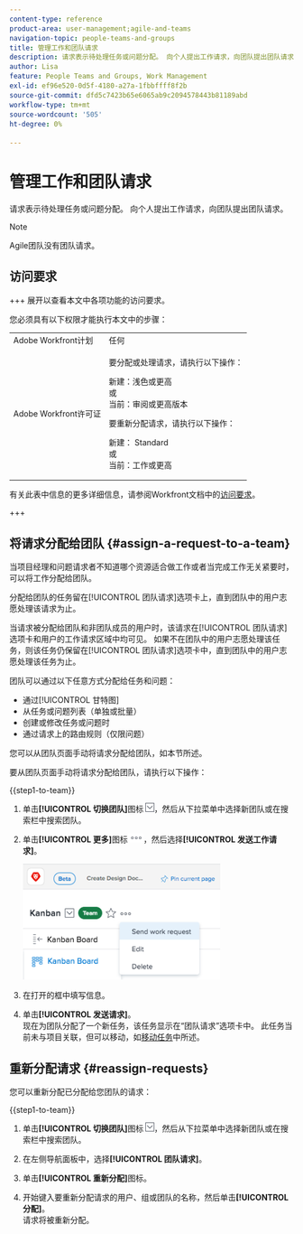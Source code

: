 ```yaml
---
content-type: reference
product-area: user-management;agile-and-teams
navigation-topic: people-teams-and-groups
title: 管理工作和团队请求
description: 请求表示待处理任务或问题分配。 向个人提出工作请求，向团队提出团队请求。
author: Lisa
feature: People Teams and Groups, Work Management
exl-id: ef96e520-0d5f-4180-a27a-1fbbffff8f2b
source-git-commit: dfd5c7423b65e6065ab9c2094578443b81189abd
workflow-type: tm+mt
source-wordcount: '505'
ht-degree: 0%

---
```


# 管理工作和团队请求

请求表示待处理任务或问题分配。 向个人提出工作请求，向团队提出团队请求。

>[!NOTE]
>
>Agile团队没有团队请求。

## 访问要求

+++ 展开以查看本文中各项功能的访问要求。

您必须具有以下权限才能执行本文中的步骤：

<table style="table-layout:auto"> 
 <col> 
 <col> 
 <tbody> 
  <tr data-mc-conditions=""> 
   <td role="rowheader">Adobe Workfront计划</td> 
   <td>任何</td> 
  </tr> 
  <tr> 
   <td role="rowheader">Adobe Workfront许可证</td> 
   <td>
   <p>要分配或处理请求，请执行以下操作：
   <p>新建：浅色或更高</br>
    或</br>
   当前：审阅或更高版本</p>
   <p>要重新分配请求，请执行以下操作：
   <p>新建： Standard</br>
    或</br>
   当前：工作或更高</p></td>
  </tr> 
 </tbody> 
</table>

有关此表中信息的更多详细信息，请参阅Workfront文档中的[访问要求](/help/quicksilver/administration-and-setup/add-users/access-levels-and-object-permissions/access-level-requirements-in-documentation.md)。

+++

## 将请求分配给团队 {#assign-a-request-to-a-team}

当项目经理和问题请求者不知道哪个资源适合做工作或者当完成工作无关紧要时，可以将工作分配给团队。

分配给团队的任务留在[!UICONTROL 团队请求]选项卡上，直到团队中的用户志愿处理该请求为止。

当请求被分配给团队和非团队成员的用户时，该请求在[!UICONTROL 团队请求]选项卡和用户的工作请求区域中均可见。 如果不在团队中的用户志愿处理该任务，则该任务仍保留在[!UICONTROL 团队请求]选项卡中，直到团队中的用户志愿处理该任务为止。

团队可以通过以下任意方式分配给任务和问题：

* 通过[!UICONTROL 甘特图]
* 从任务或问题列表（单独或批量）
* 创建或修改任务或问题时
* 通过请求上的路由规则（仅限问题）

您可以从团队页面手动将请求分配给团队，如本节所述。

要从团队页面手动将请求分配给团队，请执行以下操作：

{{step1-to-team}}

1. 单击&#x200B;**[!UICONTROL 切换团队]**&#x200B;图标![切换团队图标](assets/switch-team-icon.png)，然后从下拉菜单中选择新团队或在搜索栏中搜索团队。

1. 单击&#x200B;**[!UICONTROL 更多]**&#x200B;图标![](assets/more-icon.png)，然后选择&#x200B;**[!UICONTROL 发送工作请求]**。

   ![](assets/edit-team-settings-350x205.png)

1. 在打开的框中填写信息。
1. 单击&#x200B;**[!UICONTROL 发送请求]**。\
   现在为团队分配了一个新任务，该任务显示在“团队请求”选项卡中。 此任务当前未与项目关联，但可以移动，如[移动任务](../../manage-work/tasks/manage-tasks/move-tasks.md)中所述。

## 重新分配请求 {#reassign-requests}

您可以重新分配已分配给您团队的请求：

{{step1-to-team}}

1. 单击&#x200B;**[!UICONTROL 切换团队]**&#x200B;图标![切换团队图标](assets/switch-team-icon.png)，然后从下拉菜单中选择新团队或在搜索栏中搜索团队。
1. 在左侧导航面板中，选择&#x200B;**[!UICONTROL 团队请求]**。
1. 单击&#x200B;**[!UICONTROL 重新分配]**&#x200B;图标。

1. 开始键入要重新分配请求的用户、组或团队的名称，然后单击&#x200B;**[!UICONTROL 分配]**。\
   请求将被重新分配。
